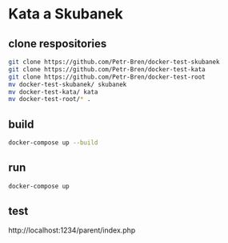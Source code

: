 # Kata a Skubanek

## clone respositories

```sh
git clone https://github.com/Petr-Bren/docker-test-skubanek
git clone https://github.com/Petr-Bren/docker-test-kata
git clone https://github.com/Petr-Bren/docker-test-root
mv docker-test-skubanek/ skubanek
mv docker-test-kata/ kata
mv docker-test-root/* .
```

## build
```sh
docker-compose up --build
```

## run
```sh
docker-compose up
```

## test
http://localhost:1234/parent/index.php
